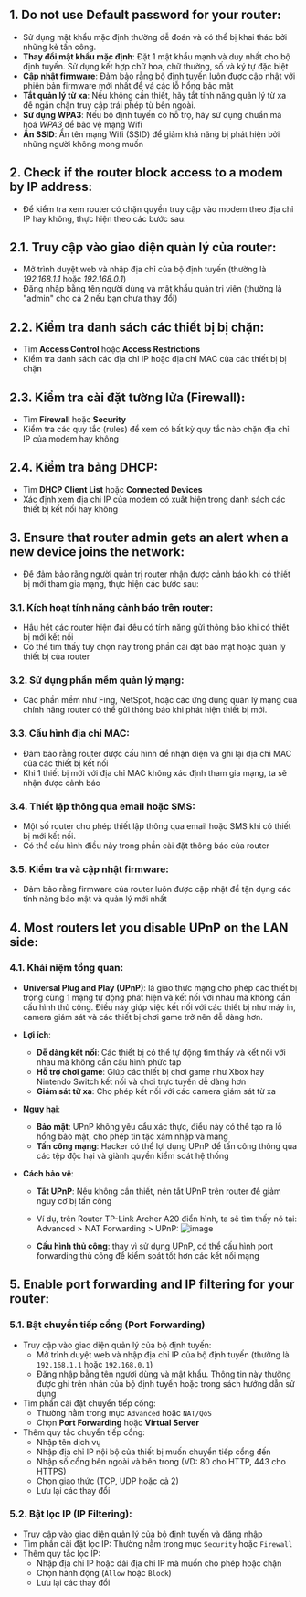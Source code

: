 ## 1. Do not use Default password for your router:
- Sử dụng mật khẩu mặc định thường dễ đoán và có thể bị khai thác bởi những kẻ tấn công.
- **Thay đổi mật khẩu mặc định**: Đặt 1 mật khẩu mạnh và duy nhất cho bộ định tuyến. Sử dụng kết hợp chữ hoa, chữ thường, số và ký tự đặc biệt
- **Cập nhật firmware**: Đảm bảo rằng bộ định tuyến luôn được cập nhật với phiên bản firmware mới nhất để vá các lỗ hổng bảo mật
- **Tắt quản lý từ xa**: Nếu không cần thiết, hãy tắt tính năng quản lý từ xa để ngăn chặn truy cập trái phép từ bên ngoài.
- **Sử dụng WPA3**: Nếu bộ định tuyến có hỗ trọ, hãy sử dụng chuẩn mã hoá *WPA3* để bảo vệ mạng Wifi
- **Ẩn SSID**: Ẩn tên mạng Wifi (SSID) để giảm khả năng bị phát hiện bởi những người không mong muốn

## 2. Check if the router block access to a modem by IP address:
- Để kiểm tra xem router có chặn quyền truy cập vào modem theo địa chỉ IP hay không, thực hiện theo các bước sau:
## 2.1. Truy cập vào giao diện quản lý của router:
- Mở trình duyệt web và nhập địa chỉ của bộ định tuyến (thường là *192.168.1.1* hoặc *192.168.0.1*)
- Đăng nhập bằng tên người dùng và mật khẩu quản trị viên (thường là "admin" cho cả 2 nếu bạn chưa thay đổi)

## 2.2. Kiểm tra danh sách các thiết bị bị chặn:
- Tìm **Access Control** hoặc **Access Restrictions**
- Kiểm tra danh sách các địa chỉ IP hoặc địa chỉ MAC của các thiết bị bị chặn

## 2.3. Kiểm tra cài đặt tường lửa (Firewall):
- Tìm **Firewall** hoặc **Security**
- Kiểm tra các quy tắc (rules) để xem có bất kỳ quy tắc nào chặn địa chỉ IP của modem hay không

## 2.4. Kiểm tra bảng DHCP:
- Tìm **DHCP Client List** hoặc **Connected Devices**
- Xác định xem địa chi IP của modem có xuất hiện trong danh sách các thiết bị kết nối hay không

## 3. Ensure that router admin gets an alert when a new device joins the network:
- Để đảm bảo rằng người quản trị router nhận được cảnh báo khi có thiết bị mới tham gia mạng, thực hiện các bước sau:
### 3.1. Kích hoạt tính năng cảnh báo trên router:
- Hầu hết các router hiện đại đều có tính năng gửi thông báo khi có thiết bị mới kết nối
- Có thể tìm thấy tuỳ chọn này trong phần cài đặt bảo mật hoặc quản lý thiết bị của router
### 3.2. Sử dụng phần mềm quản lý mạng: 
- Các phần mềm như Fing, NetSpot, hoặc các ứng dụng quản lý mạng của chính hãng router có thể gửi thông báo khi phát hiện thiết bị mới.
### 3.3. Cấu hình địa chỉ MAC:
- Đảm bảo rằng router được cấu hình để nhận diện và ghi lại địa chỉ MAC của các thiết bị kết nối
- Khi 1 thiết bị mới với địa chỉ MAC không xác định tham gia mạng, ta sẽ nhận được cảnh báo
### 3.4. Thiết lập thông qua email hoặc SMS:
- Một số router cho phép thiết lập thông qua email hoặc SMS khi có thiết bị mới kết nối.
- Có thể cấu hình điều này trong phần cài đặt thông báo của router

### 3.5. Kiểm tra và cập nhật firmware: 
- Đảm bảo rằng firmware của router luôn được cập nhật để tận dụng các tính năng bảo mật và quản lý mới nhất

## 4. Most routers let you disable UPnP on the LAN side:
### 4.1. Khái niệm tổng quan:
- **Universal Plug and Play (UPnP)**: là giao thức mạng cho phép các thiết bị trong cùng 1 mạng tự động phát hiện và kết nối với nhau mà không cần cấu hình thủ công. Điều này giúp việc kết nối với các thiết bị như máy in, camera giám sát và các thiết bị chơi game trở nên dễ dàng hơn.
- **Lợi ích**:
  - **Dễ dàng kết nối**: Các thiết bị có thể tự động tìm thấy và kết nối với nhau mà không cần cấu hình phức tạp
  - **Hỗ trợ chơi game**: Giúp các thiết bị chơi game như Xbox hay Nintendo Switch kết nối và chơi trực tuyến dễ dàng hơn
  - **Giám sát từ xa**: Cho phép kết nối với các camera giám sát từ xa
- **Nguy hại**:
  - **Bảo mật**: UPnP không yêu cầu xác thực, điều này có thể tạo ra lỗ hổng bảo mật, cho phép tin tặc xâm nhập và mạng
  - **Tấn công mạng**: Hacker có thể lợi dụng UPnP để tấn công thông qua các tệp độc hại và giành quyền kiểm soát hệ thống
 
- **Cách bảo vệ**:
  - **Tắt UPnP**: Nếu không cần thiết, nên tắt UPnP trên router để giảm nguy cơ bị tấn công
  - Ví dụ, trên Router TP-Link Archer A20 điển hình, ta sẽ tìm thấy nó tại: Advanced > NAT Forwarding > UPnP:
  ![image](https://github.com/user-attachments/assets/ada4d627-cc36-4431-b4e6-3a020546a23a)

  - **Cấu hình thủ công**: thay vì sử dụng UPnP, có thể cấu hình port forwarding thủ công để kiểm soát tốt hơn các kết nối mạng

## 5. Enable port forwarding and IP filtering for your router:
### 5.1. Bật chuyển tiếp cổng (Port Forwarding)
- Truy cập vào giao diện quản lý của bộ định tuyến:
  - Mở trình duyệt web và nhập địa chỉ IP của bộ định tuyến (thường là `192.168.1.1` hoặc `192.168.0.1`)
  - Đăng nhập bằng tên người dùng và mật khẩu. Thông tin này thường được ghi trên nhãn của bộ định tuyến hoặc trong sách hướng dẫn sử dụng
- Tìm phần cài đặt chuyển tiếp cổng:
  - Thường nằm trong mục `Advanced` hoặc `NAT/QoS`
  - Chọn **Port Forwarding** hoặc **Virtual Server**
- Thêm quy tắc chuyển tiếp cổng:
  - Nhập tên dịch vụ
  - Nhập địa chỉ IP nội bộ của thiết bị muốn chuyển tiếp cổng đến
  - Nhập số cổng bên ngoài và bên trong (VD: 80 cho HTTP, 443 cho HTTPS)
  - Chọn giao thức (TCP, UDP hoặc cả 2)
  - Lưu lại các thay đổi

### 5.2. Bật lọc IP (IP Filtering):
- Truy cập vào giao diện quản lý của bộ định tuyến và đăng nhập
- Tìm phần cài đặt lọc IP: Thường nằm trong mục `Security` hoặc `Firewall`
- Thêm quy tắc lọc IP:
  - Nhập địa chỉ IP hoặc dải địa chỉ IP mà muốn cho phép hoặc chặn
  - Chọn hành động (`Allow` hoặc `Block`)
  - Lưu lại các thay đổi
